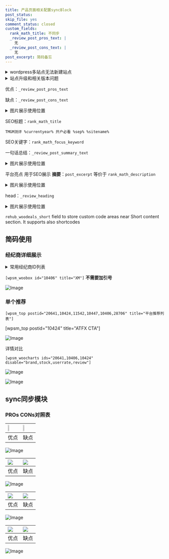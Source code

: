 ```yaml
---
title: 产品页面相关配置syncBlock
post_status: 
skip_file: yes
comment_status: closed
custom_fields:
  rank_math_title: 不同步
  _review_post_pros_text: |
    无
  _review_post_cons_text: |
    无
post_excerpt: 简码备忘
---
```

<details><summary>wordpress多站点无法新建站点</summary>

<li>和报错需要清理cookies一样的原因</li>
<li>wp-config.php里面<code>define( 'SUBDOMAIN_INSTALL', false );//子域名安装</code></li>
<li>新建子站点是用<code>define( 'SUBDOMAIN_INSTALL', true);//子域名安装</code> 完成以后，改成<code>false</code></li>
</details>

<details><summary>站点升级和相关版本问题</summary>

<p>wordpress：5.9.9
woocommerce：7.5.1
出现问题的地方：主题选项里面>><strong>Product layout >>compact style</strong></p>
<p>如何出现没有用过的字段 导致无法保存。先导出配置 然后进行修改，后面再次恢复即可。</p>
<p>出现部分字段无法显示时，需要返回默认布局后，对产品进行保存就好了。</p>
<p></p>
</details>

优点：`_review_post_pros_text`

缺点：`_review_post_cons_text`

<details><summary>图片展示使用位置</summary>

<img src="https://prod-files-secure.s3.us-west-2.amazonaws.com/39ed1227-6d7d-4570-be36-9ccd4a2c4241/f51d3d83-55d4-4bdf-9604-f37ec77ab556/Untitled.png?X-Amz-Algorithm=AWS4-HMAC-SHA256&X-Amz-Content-Sha256=UNSIGNED-PAYLOAD&X-Amz-Credential=ASIAZI2LB466XHFW6AFR%2F20250528%2Fus-west-2%2Fs3%2Faws4_request&X-Amz-Date=20250528T045518Z&X-Amz-Expires=3600&X-Amz-Security-Token=IQoJb3JpZ2luX2VjEKX%2F%2F%2F%2F%2F%2F%2F%2F%2F%2FwEaCXVzLXdlc3QtMiJIMEYCIQCmT7oMTzpiGnirJyiOMyf1Ayw3A8hztksZn7zq5u35dgIhAP1g491oOAfgPxoB7kFgusVCo2yJa%2F%2F5d%2FkG7qDzMtrIKv8DCG4QABoMNjM3NDIzMTgzODA1Igykp6RkRx3gWcX4Hrsq3AP7bou5H6XwqA7ywImwAX7%2B5B5L0wKsIAMPOGk6j1p%2B2%2B8k88Rb1QSmEYX%2FA%2BjDGq39cRE5K8RLieFIwbcap9VIl0vkYS%2FlL%2B3hOqAlGfGZOy6lfi282wgiip4V7YRzB4UAmk4%2FlVh%2BPfQXp4jbGSnK9wYpOLy02K%2FprmBx7gl9V6NLFc5W3kdzBbdTWsSfpjYaSyRUtMxjd5QJfrgdd3fuh5t%2BGJO8%2FkIcUivcSZouUCag6yCgGT0LJLiyZcie1bOD9SDMnMglOfZ5FizmYglnWgOX%2BH1CNDb6frMr0iIBB1UPnxqBB4rNRnoB%2BQ8srEVPYyiL5foqIZ6nC4BjycMN2GNqAsAyb2at8VAIffhPk4U5nYuXi2SS9AZQEgRr7kZqa7mYT6CoclFscH7VaA5LZXcCYyElTYHiJzjHSM%2BSSCl%2FpPSRREU6J5Vz7huwyUEovb2Q73ITdIwob33IjhFfcjBYTlr9gMijc83XPf9WctQT6ryeEItqqAUyAcO0tMPPFm92fG2FMSVDbToUGB6JsSxrKI3%2BuWBLCN8zVW6wnLV21fiNzqtZ0eS1pyd%2FnyNTK%2BGSMQvVIa2qZ7IfcmgWecl9Nw6vAwuIgJMyKdvyGd75%2BU2PMeoYLr3smjD1oNrBBjqkATNIxe342hwsP%2B9ujcWumbLI494LRJlh28DilyZ%2F7r0KoYLZtvIdcDULl4BM%2BOtSOa9XQdujSBITxWewNy3RsrCrgsLIE9l%2Ftm6jTrPeuZu5IlJRE4ocU1MCxfo60X%2FmCWfMJnSLPC%2BQsvBw5%2BveUGGeO9oENYskPFvnpXdGO8Rv18KBgh0nvsSfMDVjHCYTM6SPl11yXttL6phAZkXY2MgN2TEd&X-Amz-Signature=85017613686eb4bd0dacf247dd8fd4da0b398edd396a325d8d50e44591a9ea45&X-Amz-SignedHeaders=host&x-id=GetObject" alt="Image">
</details>

SEO标题：`rank_math_title`

`TMGM测评 %currentyear% 开户必看 %sep% %sitename%`

SEO关键字：`rank_math_focus_keyword`

一句话总结：`_review_post_summary_text`

<details><summary>图片展示使用位置</summary>

<img src="https://prod-files-secure.s3.us-west-2.amazonaws.com/39ed1227-6d7d-4570-be36-9ccd4a2c4241/4b96a922-296c-4f4e-8630-d1c870cbce01/Untitled.png?X-Amz-Algorithm=AWS4-HMAC-SHA256&X-Amz-Content-Sha256=UNSIGNED-PAYLOAD&X-Amz-Credential=ASIAZI2LB466R6LP7ABL%2F20250528%2Fus-west-2%2Fs3%2Faws4_request&X-Amz-Date=20250528T045518Z&X-Amz-Expires=3600&X-Amz-Security-Token=IQoJb3JpZ2luX2VjEKX%2F%2F%2F%2F%2F%2F%2F%2F%2F%2FwEaCXVzLXdlc3QtMiJHMEUCIHrjyXF2lDlq22QJNpwuLkKifHvfVGbNBS8f0qAaLo60AiEAsQ9AVyRLNkgNQEXHgbeH2YmcHdJNwCqXmBcO0T2PI6kq%2FwMIbhAAGgw2Mzc0MjMxODM4MDUiDLp2HYlH%2FLVuBQ2qcSrcAw3QSofFjazN2jXL9k4vzJq%2FsWWuMqa3j0nrE6PviadeGQWNT8ldnGD0IBxA5%2FSAjN9SWAV69C8IimLUwdBstjAYR4JjjfsN28hLIkBIaQB5YVP9CUoHEahyn3Txt9ONNDHCndHgdQ53vVeuZIPFcQLTHurZ%2F%2Fmj1sQN4cEi%2FpduzNSZoN%2BdvvVNa7VpyemNJpgjZeWwT7iZ5FTIWkgEnTZX5%2FrPrCOsh1I%2FyJ0RHt9OG058TuhvYipBfXTcUmFAkXQduQzCLefw1N%2B1vYwPdvubOKu08Dqs%2F9d71E8jaN1ttBo0ZRhC20DwXL34%2F9SJQnglib1U%2Ba05z08v0OukP%2BbtnhUHYav8UlNB3l3WfrL1diErAtlvqj2rTc4BJ9rGed%2FpkYF7XFnMVuOHohy2afEzN3Hy7mV43Ka9bSvRSHI%2B2KsymmhdyxThV7Cq7asjxpcmx4iHVzPFY8Dn0tq5p%2Bgmwar27CkERsMZH6GJxl9eCAVRgQXgxHf9MALW1W2c8baL4gfb%2F8paXmCbphVaQI406lgJnJYZtHA%2FtU%2B2O4pEi7vfXdQFPcxlRKnwTRzo%2FIRiTAxC7p2U2y74s3u1bPtPvLGDM%2F5EqUNaQi3a2Oh8%2Ff6NwDWlb9XR%2BOv5ML6g2sEGOqUB0ShgoY%2FF7yz6StD74DCqr%2Fv8wIGsYd4n1OzEVNyoiPd4jmDBQ257XiFAjchY4uHHsTnWpP04CtsTP5C6306Uw2ZFPh1z5J5AiKKYPUZym2dhNwN05BahQuLc3dbS9UZKuAmEwaDrW6QKLzYun5CgPvpaeyZQRplNdBFzDWrALcfuSktZtch4YfnIo30J8z5QeTN8dlJoESkKoFwbDULJVWOzC0W%2F&X-Amz-Signature=d31dc25c63e03d94a915d29c7148538a2e1ee8bea23e14f8c0393a03ea4f1bfe&X-Amz-SignedHeaders=host&x-id=GetObject" alt="Image">
</details>

平台亮点 用于SEO展示 **摘要**：`post_excerpt`  等价于 `rank_math_description`

<details><summary>图片展示使用位置</summary>

<img src="https://prod-files-secure.s3.us-west-2.amazonaws.com/39ed1227-6d7d-4570-be36-9ccd4a2c4241/1ee11f63-b60a-4dfe-a7a7-d58ff23b5d88/Untitled.png?X-Amz-Algorithm=AWS4-HMAC-SHA256&X-Amz-Content-Sha256=UNSIGNED-PAYLOAD&X-Amz-Credential=ASIAZI2LB466SOMJGYDG%2F20250528%2Fus-west-2%2Fs3%2Faws4_request&X-Amz-Date=20250528T045518Z&X-Amz-Expires=3600&X-Amz-Security-Token=IQoJb3JpZ2luX2VjEKX%2F%2F%2F%2F%2F%2F%2F%2F%2F%2FwEaCXVzLXdlc3QtMiJIMEYCIQDqIs2v4pPdvivb%2FhHhXtlMtJHB2LJrA1QgylGHtCuGtgIhAJQ8NIWGF3EXQu8BWxEp3Lc5XTm7xxZha7wBgpxU9bg0Kv8DCG4QABoMNjM3NDIzMTgzODA1IgyyZb%2Bce8ueDwlDQ2wq3ANG007EcWMnoXFGkH5tVOEzdk%2FIFtYYoTM9Y5Gy8oH67rWAgDiAoy5cjis%2B1w9%2BAYZuWY5giq%2BfaKsrlrWg%2BBZM3aflZCiPCPrBEtYVUUDMN5%2BxwLTjgvXPiCktrSB%2FjdmZQuXWN9Db2sxJ83XpdA9hatID4OckXW%2Fyqx4GIrJ43R6%2B%2BGc99nriFv%2FAf8UEbXcvixhJaIZtlQ33SRdBFn1ZkD0OmLlsEZ8H0Ke3ehSSi%2FCHLQDBwoyE5DH6s4cqRKnpxGqE4t38cQK%2BGZjgkn3wPuWrqu4bV9gkIi8Q1OQA%2F0t4qBCKcPHmM0kvQJWrgvZ9NHfoDfBao0yeF%2FxqRlimQ%2BpZ1foIt%2F1i3b%2B6of%2F2FZPFS%2FOgKJPm499cUu1tAVCXNpBwTKcTDjOWc6DYNvrCq3GjKs7oBiowoRrz2w7oIiuZi11pA5kRMt9jjkkdxj0cAdBF%2BveJnDuxjlamT7m%2B6jTx5Pu4L4Ylmvm3KtDfE%2FP73ElbuzuPw1%2FjDLMIMiXxPDhutD4yQSLnUdNxrpYKks5jh06D2qBVCbXhfMfw0dLAgs8QI6uGWucjDsubOO2OqT5Vs00EILHB55YqK5hLyQYnxzjzIpv9En4A4CRGkpI3oF235vjMmgUGUjChoNrBBjqkAU28eX7nwAairwxv0OuzF8VlCYGfr%2BChEtBJdAW2LFZ2%2BrxmkpKZVN%2BwBrugLLa%2Biw75gRoVE%2FWEpAE6u9mBUCb7AevHnMgdUWBBGJIdsgzkR0hOnW82ckKAiG%2FYK%2BAl2Q%2BXGc41ZdVqwn6Byq%2BuknwuVeeLolswbBBD1zYf7sFptJBc13CMAZrmLO8e%2FG66jZluQXwO5nbdEqnv6RRnOBV7QzKA&X-Amz-Signature=d2d4bb92fff884df9e35b506783cd878fb92bf932007bf3beab4f4dbb4eb7205&X-Amz-SignedHeaders=host&x-id=GetObject" alt="Image">
<img src="https://prod-files-secure.s3.us-west-2.amazonaws.com/39ed1227-6d7d-4570-be36-9ccd4a2c4241/ad4118b5-78d8-4fbe-801e-3b29b5d99c01/Untitled.png?X-Amz-Algorithm=AWS4-HMAC-SHA256&X-Amz-Content-Sha256=UNSIGNED-PAYLOAD&X-Amz-Credential=ASIAZI2LB466SOMJGYDG%2F20250528%2Fus-west-2%2Fs3%2Faws4_request&X-Amz-Date=20250528T045518Z&X-Amz-Expires=3600&X-Amz-Security-Token=IQoJb3JpZ2luX2VjEKX%2F%2F%2F%2F%2F%2F%2F%2F%2F%2FwEaCXVzLXdlc3QtMiJIMEYCIQDqIs2v4pPdvivb%2FhHhXtlMtJHB2LJrA1QgylGHtCuGtgIhAJQ8NIWGF3EXQu8BWxEp3Lc5XTm7xxZha7wBgpxU9bg0Kv8DCG4QABoMNjM3NDIzMTgzODA1IgyyZb%2Bce8ueDwlDQ2wq3ANG007EcWMnoXFGkH5tVOEzdk%2FIFtYYoTM9Y5Gy8oH67rWAgDiAoy5cjis%2B1w9%2BAYZuWY5giq%2BfaKsrlrWg%2BBZM3aflZCiPCPrBEtYVUUDMN5%2BxwLTjgvXPiCktrSB%2FjdmZQuXWN9Db2sxJ83XpdA9hatID4OckXW%2Fyqx4GIrJ43R6%2B%2BGc99nriFv%2FAf8UEbXcvixhJaIZtlQ33SRdBFn1ZkD0OmLlsEZ8H0Ke3ehSSi%2FCHLQDBwoyE5DH6s4cqRKnpxGqE4t38cQK%2BGZjgkn3wPuWrqu4bV9gkIi8Q1OQA%2F0t4qBCKcPHmM0kvQJWrgvZ9NHfoDfBao0yeF%2FxqRlimQ%2BpZ1foIt%2F1i3b%2B6of%2F2FZPFS%2FOgKJPm499cUu1tAVCXNpBwTKcTDjOWc6DYNvrCq3GjKs7oBiowoRrz2w7oIiuZi11pA5kRMt9jjkkdxj0cAdBF%2BveJnDuxjlamT7m%2B6jTx5Pu4L4Ylmvm3KtDfE%2FP73ElbuzuPw1%2FjDLMIMiXxPDhutD4yQSLnUdNxrpYKks5jh06D2qBVCbXhfMfw0dLAgs8QI6uGWucjDsubOO2OqT5Vs00EILHB55YqK5hLyQYnxzjzIpv9En4A4CRGkpI3oF235vjMmgUGUjChoNrBBjqkAU28eX7nwAairwxv0OuzF8VlCYGfr%2BChEtBJdAW2LFZ2%2BrxmkpKZVN%2BwBrugLLa%2Biw75gRoVE%2FWEpAE6u9mBUCb7AevHnMgdUWBBGJIdsgzkR0hOnW82ckKAiG%2FYK%2BAl2Q%2BXGc41ZdVqwn6Byq%2BuknwuVeeLolswbBBD1zYf7sFptJBc13CMAZrmLO8e%2FG66jZluQXwO5nbdEqnv6RRnOBV7QzKA&X-Amz-Signature=67a89288383e96e3e4cb3629e3d9de4d2270be3230fbd678f062765b38cda3eb&X-Amz-SignedHeaders=host&x-id=GetObject" alt="Image">
<img src="https://prod-files-secure.s3.us-west-2.amazonaws.com/39ed1227-6d7d-4570-be36-9ccd4a2c4241/a38cf7c9-a79c-4b64-9e94-13589fe0758b/Untitled.png?X-Amz-Algorithm=AWS4-HMAC-SHA256&X-Amz-Content-Sha256=UNSIGNED-PAYLOAD&X-Amz-Credential=ASIAZI2LB466SOMJGYDG%2F20250528%2Fus-west-2%2Fs3%2Faws4_request&X-Amz-Date=20250528T045518Z&X-Amz-Expires=3600&X-Amz-Security-Token=IQoJb3JpZ2luX2VjEKX%2F%2F%2F%2F%2F%2F%2F%2F%2F%2FwEaCXVzLXdlc3QtMiJIMEYCIQDqIs2v4pPdvivb%2FhHhXtlMtJHB2LJrA1QgylGHtCuGtgIhAJQ8NIWGF3EXQu8BWxEp3Lc5XTm7xxZha7wBgpxU9bg0Kv8DCG4QABoMNjM3NDIzMTgzODA1IgyyZb%2Bce8ueDwlDQ2wq3ANG007EcWMnoXFGkH5tVOEzdk%2FIFtYYoTM9Y5Gy8oH67rWAgDiAoy5cjis%2B1w9%2BAYZuWY5giq%2BfaKsrlrWg%2BBZM3aflZCiPCPrBEtYVUUDMN5%2BxwLTjgvXPiCktrSB%2FjdmZQuXWN9Db2sxJ83XpdA9hatID4OckXW%2Fyqx4GIrJ43R6%2B%2BGc99nriFv%2FAf8UEbXcvixhJaIZtlQ33SRdBFn1ZkD0OmLlsEZ8H0Ke3ehSSi%2FCHLQDBwoyE5DH6s4cqRKnpxGqE4t38cQK%2BGZjgkn3wPuWrqu4bV9gkIi8Q1OQA%2F0t4qBCKcPHmM0kvQJWrgvZ9NHfoDfBao0yeF%2FxqRlimQ%2BpZ1foIt%2F1i3b%2B6of%2F2FZPFS%2FOgKJPm499cUu1tAVCXNpBwTKcTDjOWc6DYNvrCq3GjKs7oBiowoRrz2w7oIiuZi11pA5kRMt9jjkkdxj0cAdBF%2BveJnDuxjlamT7m%2B6jTx5Pu4L4Ylmvm3KtDfE%2FP73ElbuzuPw1%2FjDLMIMiXxPDhutD4yQSLnUdNxrpYKks5jh06D2qBVCbXhfMfw0dLAgs8QI6uGWucjDsubOO2OqT5Vs00EILHB55YqK5hLyQYnxzjzIpv9En4A4CRGkpI3oF235vjMmgUGUjChoNrBBjqkAU28eX7nwAairwxv0OuzF8VlCYGfr%2BChEtBJdAW2LFZ2%2BrxmkpKZVN%2BwBrugLLa%2Biw75gRoVE%2FWEpAE6u9mBUCb7AevHnMgdUWBBGJIdsgzkR0hOnW82ckKAiG%2FYK%2BAl2Q%2BXGc41ZdVqwn6Byq%2BuknwuVeeLolswbBBD1zYf7sFptJBc13CMAZrmLO8e%2FG66jZluQXwO5nbdEqnv6RRnOBV7QzKA&X-Amz-Signature=dc022b655e46621a49f1e37a83fec3d507c7945e853a522aaebff94b79365fc6&X-Amz-SignedHeaders=host&x-id=GetObject" alt="Image">
<img src="https://prod-files-secure.s3.us-west-2.amazonaws.com/39ed1227-6d7d-4570-be36-9ccd4a2c4241/7da6fc1e-d2ac-42ae-8c75-cb5749aa18f6/Untitled.png?X-Amz-Algorithm=AWS4-HMAC-SHA256&X-Amz-Content-Sha256=UNSIGNED-PAYLOAD&X-Amz-Credential=ASIAZI2LB466SOMJGYDG%2F20250528%2Fus-west-2%2Fs3%2Faws4_request&X-Amz-Date=20250528T045518Z&X-Amz-Expires=3600&X-Amz-Security-Token=IQoJb3JpZ2luX2VjEKX%2F%2F%2F%2F%2F%2F%2F%2F%2F%2FwEaCXVzLXdlc3QtMiJIMEYCIQDqIs2v4pPdvivb%2FhHhXtlMtJHB2LJrA1QgylGHtCuGtgIhAJQ8NIWGF3EXQu8BWxEp3Lc5XTm7xxZha7wBgpxU9bg0Kv8DCG4QABoMNjM3NDIzMTgzODA1IgyyZb%2Bce8ueDwlDQ2wq3ANG007EcWMnoXFGkH5tVOEzdk%2FIFtYYoTM9Y5Gy8oH67rWAgDiAoy5cjis%2B1w9%2BAYZuWY5giq%2BfaKsrlrWg%2BBZM3aflZCiPCPrBEtYVUUDMN5%2BxwLTjgvXPiCktrSB%2FjdmZQuXWN9Db2sxJ83XpdA9hatID4OckXW%2Fyqx4GIrJ43R6%2B%2BGc99nriFv%2FAf8UEbXcvixhJaIZtlQ33SRdBFn1ZkD0OmLlsEZ8H0Ke3ehSSi%2FCHLQDBwoyE5DH6s4cqRKnpxGqE4t38cQK%2BGZjgkn3wPuWrqu4bV9gkIi8Q1OQA%2F0t4qBCKcPHmM0kvQJWrgvZ9NHfoDfBao0yeF%2FxqRlimQ%2BpZ1foIt%2F1i3b%2B6of%2F2FZPFS%2FOgKJPm499cUu1tAVCXNpBwTKcTDjOWc6DYNvrCq3GjKs7oBiowoRrz2w7oIiuZi11pA5kRMt9jjkkdxj0cAdBF%2BveJnDuxjlamT7m%2B6jTx5Pu4L4Ylmvm3KtDfE%2FP73ElbuzuPw1%2FjDLMIMiXxPDhutD4yQSLnUdNxrpYKks5jh06D2qBVCbXhfMfw0dLAgs8QI6uGWucjDsubOO2OqT5Vs00EILHB55YqK5hLyQYnxzjzIpv9En4A4CRGkpI3oF235vjMmgUGUjChoNrBBjqkAU28eX7nwAairwxv0OuzF8VlCYGfr%2BChEtBJdAW2LFZ2%2BrxmkpKZVN%2BwBrugLLa%2Biw75gRoVE%2FWEpAE6u9mBUCb7AevHnMgdUWBBGJIdsgzkR0hOnW82ckKAiG%2FYK%2BAl2Q%2BXGc41ZdVqwn6Byq%2BuknwuVeeLolswbBBD1zYf7sFptJBc13CMAZrmLO8e%2FG66jZluQXwO5nbdEqnv6RRnOBV7QzKA&X-Amz-Signature=f49aefe2bd88e7b7b5c6518017f02fd304aee54a204061f82366b6b14ccddf34&X-Amz-SignedHeaders=host&x-id=GetObject" alt="Image">
<img src="https://prod-files-secure.s3.us-west-2.amazonaws.com/39ed1227-6d7d-4570-be36-9ccd4a2c4241/7e97f40a-eaee-47f5-b2f9-475f96808fa7/Untitled.png?X-Amz-Algorithm=AWS4-HMAC-SHA256&X-Amz-Content-Sha256=UNSIGNED-PAYLOAD&X-Amz-Credential=ASIAZI2LB466SOMJGYDG%2F20250528%2Fus-west-2%2Fs3%2Faws4_request&X-Amz-Date=20250528T045518Z&X-Amz-Expires=3600&X-Amz-Security-Token=IQoJb3JpZ2luX2VjEKX%2F%2F%2F%2F%2F%2F%2F%2F%2F%2FwEaCXVzLXdlc3QtMiJIMEYCIQDqIs2v4pPdvivb%2FhHhXtlMtJHB2LJrA1QgylGHtCuGtgIhAJQ8NIWGF3EXQu8BWxEp3Lc5XTm7xxZha7wBgpxU9bg0Kv8DCG4QABoMNjM3NDIzMTgzODA1IgyyZb%2Bce8ueDwlDQ2wq3ANG007EcWMnoXFGkH5tVOEzdk%2FIFtYYoTM9Y5Gy8oH67rWAgDiAoy5cjis%2B1w9%2BAYZuWY5giq%2BfaKsrlrWg%2BBZM3aflZCiPCPrBEtYVUUDMN5%2BxwLTjgvXPiCktrSB%2FjdmZQuXWN9Db2sxJ83XpdA9hatID4OckXW%2Fyqx4GIrJ43R6%2B%2BGc99nriFv%2FAf8UEbXcvixhJaIZtlQ33SRdBFn1ZkD0OmLlsEZ8H0Ke3ehSSi%2FCHLQDBwoyE5DH6s4cqRKnpxGqE4t38cQK%2BGZjgkn3wPuWrqu4bV9gkIi8Q1OQA%2F0t4qBCKcPHmM0kvQJWrgvZ9NHfoDfBao0yeF%2FxqRlimQ%2BpZ1foIt%2F1i3b%2B6of%2F2FZPFS%2FOgKJPm499cUu1tAVCXNpBwTKcTDjOWc6DYNvrCq3GjKs7oBiowoRrz2w7oIiuZi11pA5kRMt9jjkkdxj0cAdBF%2BveJnDuxjlamT7m%2B6jTx5Pu4L4Ylmvm3KtDfE%2FP73ElbuzuPw1%2FjDLMIMiXxPDhutD4yQSLnUdNxrpYKks5jh06D2qBVCbXhfMfw0dLAgs8QI6uGWucjDsubOO2OqT5Vs00EILHB55YqK5hLyQYnxzjzIpv9En4A4CRGkpI3oF235vjMmgUGUjChoNrBBjqkAU28eX7nwAairwxv0OuzF8VlCYGfr%2BChEtBJdAW2LFZ2%2BrxmkpKZVN%2BwBrugLLa%2Biw75gRoVE%2FWEpAE6u9mBUCb7AevHnMgdUWBBGJIdsgzkR0hOnW82ckKAiG%2FYK%2BAl2Q%2BXGc41ZdVqwn6Byq%2BuknwuVeeLolswbBBD1zYf7sFptJBc13CMAZrmLO8e%2FG66jZluQXwO5nbdEqnv6RRnOBV7QzKA&X-Amz-Signature=81edabd5a91267243d4fe584694a8caea9390754d6e657c008c6e3d0da298f0c&X-Amz-SignedHeaders=host&x-id=GetObject" alt="Image">
</details>

head：`_review_heading`

<details><summary>图片展示使用位置</summary>

<img src="https://prod-files-secure.s3.us-west-2.amazonaws.com/39ed1227-6d7d-4570-be36-9ccd4a2c4241/3a4650ad-9887-415c-889a-edd51fa54f27/Untitled.png?X-Amz-Algorithm=AWS4-HMAC-SHA256&X-Amz-Content-Sha256=UNSIGNED-PAYLOAD&X-Amz-Credential=ASIAZI2LB466YECCP2MU%2F20250528%2Fus-west-2%2Fs3%2Faws4_request&X-Amz-Date=20250528T045519Z&X-Amz-Expires=3600&X-Amz-Security-Token=IQoJb3JpZ2luX2VjEKX%2F%2F%2F%2F%2F%2F%2F%2F%2F%2FwEaCXVzLXdlc3QtMiJHMEUCIQCoAWvp60%2FJWONGHfmdlU27ejKFOJDp8eqTkW%2FX9S0ccgIgMY4t5tfk36kzT28SE0G0odiYjxgiXktExmmnBdOYSN4q%2FwMIbhAAGgw2Mzc0MjMxODM4MDUiDNavxQcugtOmAIBgCSrcAxZO%2F25GMa%2FcjIoRfZDY4%2FPiYsgsEViepAUU6xIPXsqyC%2Fikg2qpVyIEsc%2Fn305lRzofJVIv%2FBX8lobidtBPBaC1cxPPNE%2F4OeXTDGCR24Nxzso57Mvl%2Fl5gxOyDgR53yOiz%2BL6crVIHhtwz3Oj9xPHlM0TwLvjoFIrr10hNG%2BIY%2Bb6cYxRydR1NrVni2YZpSMiPST7JN%2BdIg2uhO%2BFqgsmp8a%2BvxHfxs0L4uC%2F5qi%2BUptS6hf%2BSrZenEtEdLhO%2FUSHR%2BL8GQJoND7QF%2FR8vCRmRXRVi3xc%2BXwflZEcKlVuzqMz%2BAyCP8bJcU0ieQIe7LWrVrSr4vgYfYyNCvzKQA6%2FP5EyPkjxWnYdOuAzfGJ3ozY2ZqFgUKRJfiHQV8ij3LxxGZBGK1XojhfXBBZNzZX56VRRSFpXvmTKuUWPEyxfG3EbqN4dhH2O59cb%2Fx38%2FFOXwIvi8zs4TGocs5gHXCl1KJ6RO7Hjw4kupO1Cd9acJfPvMXloe3gYUNT%2BPv80e2s4GRWx6r2GiAcwa0et27Q9zOGV0NQ4kg1gt6BTiYjzd6BW%2Bk5o5IE2P8Lb2j2zVxgTVq8Ix2UweqgDMpk2rxqBuuQXvSSbqsGCRvMbVwLXLq17Oc4NNW81JQSzkML%2Bg2sEGOqUBp6E8808U2xenTzo%2FqWqOHB2dSnklGuIwuroioFp8IFuwQA6Vy4%2FAIUkW0X%2Bau8uqQZLzPrPLq%2BcjMlELipJgaUFWohKTs%2B%2BIpigzgpQ3qSYSVALFYNcQm%2FPhO5hAXs%2BWHXOGk7HXKYSu4bCGC0ysaj%2BS99A2z3y8u6lc4sx%2FL4M09I66A99lKH6TQUm6xYyH429ifbCAON6ewKtKSqmFRbn6ZqPW&X-Amz-Signature=7261104fec1130dbc063d4d61c7710b0a3fb5b01d0eda60f1f44d2439c32e285&X-Amz-SignedHeaders=host&x-id=GetObject" alt="Image">
</details>

`rehub_woodeals_short`	field to store custom code areas near Short content section. It supports also shortcodes



## 简码使用

### 经纪商详细展示

<details><summary>常用经纪商ID列表</summary>

<pre><code class="php">嘉盛 ===> 20641  [wpsm_woobox id="20641" title="嘉盛"]
易信easymarkets ===> 11542  [wpsm_woobox id="11542" title="易信easymarkets"]
ATFX外汇 ===> 10424  [wpsm_woobox id="10424" title="ATFX"]
XM ===> 10406  [wpsm_woobox id="10406" title="XM"]
TMGM ===> 29622  [wpsm_woobox id="29622" title="TMGM"]
HYCM ===> 10447  [wpsm_woobox id="10447" title="HYCM"]
fpmarkets澳福外汇 ===> 20639  [wpsm_woobox id="20639" title="fpmarkets澳福外汇"]</code></pre>
</details>

`[wpsm_woobox id="10406" title="XM"]` **不需要加引号**

![Image](https://prod-files-secure.s3.us-west-2.amazonaws.com/39ed1227-6d7d-4570-be36-9ccd4a2c4241/4f898f9d-0fa7-4e43-acd3-ac6bc7be575a/Untitled.png?X-Amz-Algorithm=AWS4-HMAC-SHA256&X-Amz-Content-Sha256=UNSIGNED-PAYLOAD&X-Amz-Credential=ASIAZI2LB466TJH25KUE%2F20250528%2Fus-west-2%2Fs3%2Faws4_request&X-Amz-Date=20250528T045515Z&X-Amz-Expires=3600&X-Amz-Security-Token=IQoJb3JpZ2luX2VjEKX%2F%2F%2F%2F%2F%2F%2F%2F%2F%2FwEaCXVzLXdlc3QtMiJHMEUCIQDW5BQiQX9a2%2F3lDBl3%2BA3whzL9XmI2b3ucph3clrEzXwIgH6Py76GDVbXBZn1SmI9SIolYzFWDWu7%2BcupEHPtu1agq%2FwMIbhAAGgw2Mzc0MjMxODM4MDUiDLcRBQBZWiuD8o7zcCrcA3ASG8tFul8x7OBGjQm1Di1QUIMnseISqKxE%2BMy31SB9h5mIDmOhGKTaMC3zRaK1I5tGip3PBQbXL7A8%2BwBUSu8etYGm8%2Bd8xlSYMEE%2FhA7Lvme4BsX4jRcHol8yG%2BVuI24K7iF4tSP0IiLPuhR1TBehEseGCkMWF4Q4vkQPkvEnYM1ARTM6CdGBrfGXhv%2F8jPModKkIZQD1p6dE1nzEdurmCrwRt8M0jJLNT72EDYX%2BeludZvy8cUX2m85J5aEca0r43cRHhmp3s1GGAsDWquzAMjmFELhrEtF%2Ffc4uRPbHnuxN4M6ku9hdvDqBPMJO5tDWgHZ72KqiFzdnp4pPVePVPqUjCmrD9Ach6Bb6smCYgquKpogDSdQbUj54wukGpSj3oQdYUakD2plxjjHxLGppsGbIkO7l7NP6%2F9TjlcstneeQDRqkyIIV8LuRX622lWmPMSvSFcjSOscXFc87omgYdH7Gv6PsRWAN75CMAjsuUUvN8NNvo9rXAtazwsbnsgHA5ZjGnaEq3iUX14aGzhwHUXC4UMIWEgBVuNgUGmIjzl00yFCFrnoFsQLodyKuyAWeAEX3TEkxAlTbHEfYPzcPPdahSIan%2BfTd7K8VNkilMEcz09rkB5IbFT5xMMOg2sEGOqUBDPRFgA9%2Fp8lVHwVdAVDiNHSt5RZiNS9Bd3n2DoiU9GiblJmQiShAKM9XtQlHvkF77%2BceVDHlPRI0vNx6fRWY%2BRxXRDxUak45YFqzXi5BrnArjUVEoMD%2B28Bevtit3P%2BDSNr9dgRILI1%2FtzDZ9P7gJTUkjNSybzfu7SO8eQAmWkRSVbkZ6ALzeub%2BNc87StDD3WBHLVSq58hTLbj19GZqHgz9ZX38&X-Amz-Signature=16fc69f118f44b97c7ec3c5f5e5c9a1e254c983d2fe8ff9d64e59524a4119f82&X-Amz-SignedHeaders=host&x-id=GetObject)

### 单个推荐
`[wpsm_top postid="20641,10424,11542,10447,10406,28706" title="平台推荐列表"]`

[wpsm_top postid="10424" title="ATFX CTA"]

![Image](https://prod-files-secure.s3.us-west-2.amazonaws.com/39ed1227-6d7d-4570-be36-9ccd4a2c4241/5ac620dc-51a8-48b6-b55d-91f47299193c/Untitled.png?X-Amz-Algorithm=AWS4-HMAC-SHA256&X-Amz-Content-Sha256=UNSIGNED-PAYLOAD&X-Amz-Credential=ASIAZI2LB466TJH25KUE%2F20250528%2Fus-west-2%2Fs3%2Faws4_request&X-Amz-Date=20250528T045515Z&X-Amz-Expires=3600&X-Amz-Security-Token=IQoJb3JpZ2luX2VjEKX%2F%2F%2F%2F%2F%2F%2F%2F%2F%2FwEaCXVzLXdlc3QtMiJHMEUCIQDW5BQiQX9a2%2F3lDBl3%2BA3whzL9XmI2b3ucph3clrEzXwIgH6Py76GDVbXBZn1SmI9SIolYzFWDWu7%2BcupEHPtu1agq%2FwMIbhAAGgw2Mzc0MjMxODM4MDUiDLcRBQBZWiuD8o7zcCrcA3ASG8tFul8x7OBGjQm1Di1QUIMnseISqKxE%2BMy31SB9h5mIDmOhGKTaMC3zRaK1I5tGip3PBQbXL7A8%2BwBUSu8etYGm8%2Bd8xlSYMEE%2FhA7Lvme4BsX4jRcHol8yG%2BVuI24K7iF4tSP0IiLPuhR1TBehEseGCkMWF4Q4vkQPkvEnYM1ARTM6CdGBrfGXhv%2F8jPModKkIZQD1p6dE1nzEdurmCrwRt8M0jJLNT72EDYX%2BeludZvy8cUX2m85J5aEca0r43cRHhmp3s1GGAsDWquzAMjmFELhrEtF%2Ffc4uRPbHnuxN4M6ku9hdvDqBPMJO5tDWgHZ72KqiFzdnp4pPVePVPqUjCmrD9Ach6Bb6smCYgquKpogDSdQbUj54wukGpSj3oQdYUakD2plxjjHxLGppsGbIkO7l7NP6%2F9TjlcstneeQDRqkyIIV8LuRX622lWmPMSvSFcjSOscXFc87omgYdH7Gv6PsRWAN75CMAjsuUUvN8NNvo9rXAtazwsbnsgHA5ZjGnaEq3iUX14aGzhwHUXC4UMIWEgBVuNgUGmIjzl00yFCFrnoFsQLodyKuyAWeAEX3TEkxAlTbHEfYPzcPPdahSIan%2BfTd7K8VNkilMEcz09rkB5IbFT5xMMOg2sEGOqUBDPRFgA9%2Fp8lVHwVdAVDiNHSt5RZiNS9Bd3n2DoiU9GiblJmQiShAKM9XtQlHvkF77%2BceVDHlPRI0vNx6fRWY%2BRxXRDxUak45YFqzXi5BrnArjUVEoMD%2B28Bevtit3P%2BDSNr9dgRILI1%2FtzDZ9P7gJTUkjNSybzfu7SO8eQAmWkRSVbkZ6ALzeub%2BNc87StDD3WBHLVSq58hTLbj19GZqHgz9ZX38&X-Amz-Signature=e989f1a327b727cb99856e1b54fda30674aead38c8a25ca7467c7eeeb75c40b3&X-Amz-SignedHeaders=host&x-id=GetObject)

详情对比

`[wpsm_woocharts ids="20641,10406,10424" disable="brand,stock,userrate,review"]`

![Image](https://prod-files-secure.s3.us-west-2.amazonaws.com/39ed1227-6d7d-4570-be36-9ccd4a2c4241/bf3ba45f-b9f3-4295-8aef-b4a495fd25f4/Untitled.png?X-Amz-Algorithm=AWS4-HMAC-SHA256&X-Amz-Content-Sha256=UNSIGNED-PAYLOAD&X-Amz-Credential=ASIAZI2LB466TJH25KUE%2F20250528%2Fus-west-2%2Fs3%2Faws4_request&X-Amz-Date=20250528T045515Z&X-Amz-Expires=3600&X-Amz-Security-Token=IQoJb3JpZ2luX2VjEKX%2F%2F%2F%2F%2F%2F%2F%2F%2F%2FwEaCXVzLXdlc3QtMiJHMEUCIQDW5BQiQX9a2%2F3lDBl3%2BA3whzL9XmI2b3ucph3clrEzXwIgH6Py76GDVbXBZn1SmI9SIolYzFWDWu7%2BcupEHPtu1agq%2FwMIbhAAGgw2Mzc0MjMxODM4MDUiDLcRBQBZWiuD8o7zcCrcA3ASG8tFul8x7OBGjQm1Di1QUIMnseISqKxE%2BMy31SB9h5mIDmOhGKTaMC3zRaK1I5tGip3PBQbXL7A8%2BwBUSu8etYGm8%2Bd8xlSYMEE%2FhA7Lvme4BsX4jRcHol8yG%2BVuI24K7iF4tSP0IiLPuhR1TBehEseGCkMWF4Q4vkQPkvEnYM1ARTM6CdGBrfGXhv%2F8jPModKkIZQD1p6dE1nzEdurmCrwRt8M0jJLNT72EDYX%2BeludZvy8cUX2m85J5aEca0r43cRHhmp3s1GGAsDWquzAMjmFELhrEtF%2Ffc4uRPbHnuxN4M6ku9hdvDqBPMJO5tDWgHZ72KqiFzdnp4pPVePVPqUjCmrD9Ach6Bb6smCYgquKpogDSdQbUj54wukGpSj3oQdYUakD2plxjjHxLGppsGbIkO7l7NP6%2F9TjlcstneeQDRqkyIIV8LuRX622lWmPMSvSFcjSOscXFc87omgYdH7Gv6PsRWAN75CMAjsuUUvN8NNvo9rXAtazwsbnsgHA5ZjGnaEq3iUX14aGzhwHUXC4UMIWEgBVuNgUGmIjzl00yFCFrnoFsQLodyKuyAWeAEX3TEkxAlTbHEfYPzcPPdahSIan%2BfTd7K8VNkilMEcz09rkB5IbFT5xMMOg2sEGOqUBDPRFgA9%2Fp8lVHwVdAVDiNHSt5RZiNS9Bd3n2DoiU9GiblJmQiShAKM9XtQlHvkF77%2BceVDHlPRI0vNx6fRWY%2BRxXRDxUak45YFqzXi5BrnArjUVEoMD%2B28Bevtit3P%2BDSNr9dgRILI1%2FtzDZ9P7gJTUkjNSybzfu7SO8eQAmWkRSVbkZ6ALzeub%2BNc87StDD3WBHLVSq58hTLbj19GZqHgz9ZX38&X-Amz-Signature=799ff3ab1baeeccba9ac22d12986364c8b4d4e41634da9fb3376c22bd52a9ec5&X-Amz-SignedHeaders=host&x-id=GetObject)

![Image](https://prod-files-secure.s3.us-west-2.amazonaws.com/39ed1227-6d7d-4570-be36-9ccd4a2c4241/30bc56ef-f383-4b48-9768-2ebc9e436ec0/Untitled.png?X-Amz-Algorithm=AWS4-HMAC-SHA256&X-Amz-Content-Sha256=UNSIGNED-PAYLOAD&X-Amz-Credential=ASIAZI2LB466TJH25KUE%2F20250528%2Fus-west-2%2Fs3%2Faws4_request&X-Amz-Date=20250528T045515Z&X-Amz-Expires=3600&X-Amz-Security-Token=IQoJb3JpZ2luX2VjEKX%2F%2F%2F%2F%2F%2F%2F%2F%2F%2FwEaCXVzLXdlc3QtMiJHMEUCIQDW5BQiQX9a2%2F3lDBl3%2BA3whzL9XmI2b3ucph3clrEzXwIgH6Py76GDVbXBZn1SmI9SIolYzFWDWu7%2BcupEHPtu1agq%2FwMIbhAAGgw2Mzc0MjMxODM4MDUiDLcRBQBZWiuD8o7zcCrcA3ASG8tFul8x7OBGjQm1Di1QUIMnseISqKxE%2BMy31SB9h5mIDmOhGKTaMC3zRaK1I5tGip3PBQbXL7A8%2BwBUSu8etYGm8%2Bd8xlSYMEE%2FhA7Lvme4BsX4jRcHol8yG%2BVuI24K7iF4tSP0IiLPuhR1TBehEseGCkMWF4Q4vkQPkvEnYM1ARTM6CdGBrfGXhv%2F8jPModKkIZQD1p6dE1nzEdurmCrwRt8M0jJLNT72EDYX%2BeludZvy8cUX2m85J5aEca0r43cRHhmp3s1GGAsDWquzAMjmFELhrEtF%2Ffc4uRPbHnuxN4M6ku9hdvDqBPMJO5tDWgHZ72KqiFzdnp4pPVePVPqUjCmrD9Ach6Bb6smCYgquKpogDSdQbUj54wukGpSj3oQdYUakD2plxjjHxLGppsGbIkO7l7NP6%2F9TjlcstneeQDRqkyIIV8LuRX622lWmPMSvSFcjSOscXFc87omgYdH7Gv6PsRWAN75CMAjsuUUvN8NNvo9rXAtazwsbnsgHA5ZjGnaEq3iUX14aGzhwHUXC4UMIWEgBVuNgUGmIjzl00yFCFrnoFsQLodyKuyAWeAEX3TEkxAlTbHEfYPzcPPdahSIan%2BfTd7K8VNkilMEcz09rkB5IbFT5xMMOg2sEGOqUBDPRFgA9%2Fp8lVHwVdAVDiNHSt5RZiNS9Bd3n2DoiU9GiblJmQiShAKM9XtQlHvkF77%2BceVDHlPRI0vNx6fRWY%2BRxXRDxUak45YFqzXi5BrnArjUVEoMD%2B28Bevtit3P%2BDSNr9dgRILI1%2FtzDZ9P7gJTUkjNSybzfu7SO8eQAmWkRSVbkZ6ALzeub%2BNc87StDD3WBHLVSq58hTLbj19GZqHgz9ZX38&X-Amz-Signature=e9ea0b0529b2bf03e3e1dbc7dc69911922e9fd271e6e8baedf41721fa0e86403&X-Amz-SignedHeaders=host&x-id=GetObject)

## sync同步模块

### PROs CONs对照表

| <img src="https://cdn.ifttt.fun/gh/jarlin8/OSS@main/icons/customize/pros.svg" height="auto" width="37.3%"> | <img src="https://cdn.ifttt.fun/gh/jarlin8/OSS@main/icons/customize/cons.svg" height="auto" width="28.8%"> |
| :--- | :--- |
| 优点 | 缺点 |

![Image](https://prod-files-secure.s3.us-west-2.amazonaws.com/39ed1227-6d7d-4570-be36-9ccd4a2c4241/8742b755-dfb5-4004-9a5f-d6e561664bd8/Untitled.png?X-Amz-Algorithm=AWS4-HMAC-SHA256&X-Amz-Content-Sha256=UNSIGNED-PAYLOAD&X-Amz-Credential=ASIAZI2LB466TJH25KUE%2F20250528%2Fus-west-2%2Fs3%2Faws4_request&X-Amz-Date=20250528T045515Z&X-Amz-Expires=3600&X-Amz-Security-Token=IQoJb3JpZ2luX2VjEKX%2F%2F%2F%2F%2F%2F%2F%2F%2F%2FwEaCXVzLXdlc3QtMiJHMEUCIQDW5BQiQX9a2%2F3lDBl3%2BA3whzL9XmI2b3ucph3clrEzXwIgH6Py76GDVbXBZn1SmI9SIolYzFWDWu7%2BcupEHPtu1agq%2FwMIbhAAGgw2Mzc0MjMxODM4MDUiDLcRBQBZWiuD8o7zcCrcA3ASG8tFul8x7OBGjQm1Di1QUIMnseISqKxE%2BMy31SB9h5mIDmOhGKTaMC3zRaK1I5tGip3PBQbXL7A8%2BwBUSu8etYGm8%2Bd8xlSYMEE%2FhA7Lvme4BsX4jRcHol8yG%2BVuI24K7iF4tSP0IiLPuhR1TBehEseGCkMWF4Q4vkQPkvEnYM1ARTM6CdGBrfGXhv%2F8jPModKkIZQD1p6dE1nzEdurmCrwRt8M0jJLNT72EDYX%2BeludZvy8cUX2m85J5aEca0r43cRHhmp3s1GGAsDWquzAMjmFELhrEtF%2Ffc4uRPbHnuxN4M6ku9hdvDqBPMJO5tDWgHZ72KqiFzdnp4pPVePVPqUjCmrD9Ach6Bb6smCYgquKpogDSdQbUj54wukGpSj3oQdYUakD2plxjjHxLGppsGbIkO7l7NP6%2F9TjlcstneeQDRqkyIIV8LuRX622lWmPMSvSFcjSOscXFc87omgYdH7Gv6PsRWAN75CMAjsuUUvN8NNvo9rXAtazwsbnsgHA5ZjGnaEq3iUX14aGzhwHUXC4UMIWEgBVuNgUGmIjzl00yFCFrnoFsQLodyKuyAWeAEX3TEkxAlTbHEfYPzcPPdahSIan%2BfTd7K8VNkilMEcz09rkB5IbFT5xMMOg2sEGOqUBDPRFgA9%2Fp8lVHwVdAVDiNHSt5RZiNS9Bd3n2DoiU9GiblJmQiShAKM9XtQlHvkF77%2BceVDHlPRI0vNx6fRWY%2BRxXRDxUak45YFqzXi5BrnArjUVEoMD%2B28Bevtit3P%2BDSNr9dgRILI1%2FtzDZ9P7gJTUkjNSybzfu7SO8eQAmWkRSVbkZ6ALzeub%2BNc87StDD3WBHLVSq58hTLbj19GZqHgz9ZX38&X-Amz-Signature=c2df9f16c9cb4540442318c0ac39a3c8bacb7ddb1a419747aae813ace47edfcd&X-Amz-SignedHeaders=host&x-id=GetObject)

| <img src="https://cdn.ifttt.fun/gh/jarlin8/OSS@main/icons/customize/pros1.svg" height="auto"> | <img src="https://cdn.ifttt.fun/gh/jarlin8/OSS@main/icons/customize/cons1.svg" height="auto"> |
| :--- | :--- |
| 优点 | 缺点 |

![Image](https://prod-files-secure.s3.us-west-2.amazonaws.com/39ed1227-6d7d-4570-be36-9ccd4a2c4241/806358f8-c9c4-4e17-bb35-c6c76a5397a5/Untitled.png?X-Amz-Algorithm=AWS4-HMAC-SHA256&X-Amz-Content-Sha256=UNSIGNED-PAYLOAD&X-Amz-Credential=ASIAZI2LB466TJH25KUE%2F20250528%2Fus-west-2%2Fs3%2Faws4_request&X-Amz-Date=20250528T045515Z&X-Amz-Expires=3600&X-Amz-Security-Token=IQoJb3JpZ2luX2VjEKX%2F%2F%2F%2F%2F%2F%2F%2F%2F%2FwEaCXVzLXdlc3QtMiJHMEUCIQDW5BQiQX9a2%2F3lDBl3%2BA3whzL9XmI2b3ucph3clrEzXwIgH6Py76GDVbXBZn1SmI9SIolYzFWDWu7%2BcupEHPtu1agq%2FwMIbhAAGgw2Mzc0MjMxODM4MDUiDLcRBQBZWiuD8o7zcCrcA3ASG8tFul8x7OBGjQm1Di1QUIMnseISqKxE%2BMy31SB9h5mIDmOhGKTaMC3zRaK1I5tGip3PBQbXL7A8%2BwBUSu8etYGm8%2Bd8xlSYMEE%2FhA7Lvme4BsX4jRcHol8yG%2BVuI24K7iF4tSP0IiLPuhR1TBehEseGCkMWF4Q4vkQPkvEnYM1ARTM6CdGBrfGXhv%2F8jPModKkIZQD1p6dE1nzEdurmCrwRt8M0jJLNT72EDYX%2BeludZvy8cUX2m85J5aEca0r43cRHhmp3s1GGAsDWquzAMjmFELhrEtF%2Ffc4uRPbHnuxN4M6ku9hdvDqBPMJO5tDWgHZ72KqiFzdnp4pPVePVPqUjCmrD9Ach6Bb6smCYgquKpogDSdQbUj54wukGpSj3oQdYUakD2plxjjHxLGppsGbIkO7l7NP6%2F9TjlcstneeQDRqkyIIV8LuRX622lWmPMSvSFcjSOscXFc87omgYdH7Gv6PsRWAN75CMAjsuUUvN8NNvo9rXAtazwsbnsgHA5ZjGnaEq3iUX14aGzhwHUXC4UMIWEgBVuNgUGmIjzl00yFCFrnoFsQLodyKuyAWeAEX3TEkxAlTbHEfYPzcPPdahSIan%2BfTd7K8VNkilMEcz09rkB5IbFT5xMMOg2sEGOqUBDPRFgA9%2Fp8lVHwVdAVDiNHSt5RZiNS9Bd3n2DoiU9GiblJmQiShAKM9XtQlHvkF77%2BceVDHlPRI0vNx6fRWY%2BRxXRDxUak45YFqzXi5BrnArjUVEoMD%2B28Bevtit3P%2BDSNr9dgRILI1%2FtzDZ9P7gJTUkjNSybzfu7SO8eQAmWkRSVbkZ6ALzeub%2BNc87StDD3WBHLVSq58hTLbj19GZqHgz9ZX38&X-Amz-Signature=3f548705db2cb90cb029cb1c58a8fc176110a587d75658fdd4e51ed485c8ed9f&X-Amz-SignedHeaders=host&x-id=GetObject)

| <img src="https://cdn.ifttt.fun/gh/jarlin8/OSS@main/icons/customize/pros2.svg" height="auto"> | <img src="https://cdn.ifttt.fun/gh/jarlin8/OSS@main/icons/customize/cons2.svg" height="auto"> |
| :--- | :--- |
| 优点 | 缺点 |

![Image](https://prod-files-secure.s3.us-west-2.amazonaws.com/39ed1227-6d7d-4570-be36-9ccd4a2c4241/a9245ec9-70dd-4005-b534-0d54315fc5f3/Untitled.png?X-Amz-Algorithm=AWS4-HMAC-SHA256&X-Amz-Content-Sha256=UNSIGNED-PAYLOAD&X-Amz-Credential=ASIAZI2LB466TJH25KUE%2F20250528%2Fus-west-2%2Fs3%2Faws4_request&X-Amz-Date=20250528T045515Z&X-Amz-Expires=3600&X-Amz-Security-Token=IQoJb3JpZ2luX2VjEKX%2F%2F%2F%2F%2F%2F%2F%2F%2F%2FwEaCXVzLXdlc3QtMiJHMEUCIQDW5BQiQX9a2%2F3lDBl3%2BA3whzL9XmI2b3ucph3clrEzXwIgH6Py76GDVbXBZn1SmI9SIolYzFWDWu7%2BcupEHPtu1agq%2FwMIbhAAGgw2Mzc0MjMxODM4MDUiDLcRBQBZWiuD8o7zcCrcA3ASG8tFul8x7OBGjQm1Di1QUIMnseISqKxE%2BMy31SB9h5mIDmOhGKTaMC3zRaK1I5tGip3PBQbXL7A8%2BwBUSu8etYGm8%2Bd8xlSYMEE%2FhA7Lvme4BsX4jRcHol8yG%2BVuI24K7iF4tSP0IiLPuhR1TBehEseGCkMWF4Q4vkQPkvEnYM1ARTM6CdGBrfGXhv%2F8jPModKkIZQD1p6dE1nzEdurmCrwRt8M0jJLNT72EDYX%2BeludZvy8cUX2m85J5aEca0r43cRHhmp3s1GGAsDWquzAMjmFELhrEtF%2Ffc4uRPbHnuxN4M6ku9hdvDqBPMJO5tDWgHZ72KqiFzdnp4pPVePVPqUjCmrD9Ach6Bb6smCYgquKpogDSdQbUj54wukGpSj3oQdYUakD2plxjjHxLGppsGbIkO7l7NP6%2F9TjlcstneeQDRqkyIIV8LuRX622lWmPMSvSFcjSOscXFc87omgYdH7Gv6PsRWAN75CMAjsuUUvN8NNvo9rXAtazwsbnsgHA5ZjGnaEq3iUX14aGzhwHUXC4UMIWEgBVuNgUGmIjzl00yFCFrnoFsQLodyKuyAWeAEX3TEkxAlTbHEfYPzcPPdahSIan%2BfTd7K8VNkilMEcz09rkB5IbFT5xMMOg2sEGOqUBDPRFgA9%2Fp8lVHwVdAVDiNHSt5RZiNS9Bd3n2DoiU9GiblJmQiShAKM9XtQlHvkF77%2BceVDHlPRI0vNx6fRWY%2BRxXRDxUak45YFqzXi5BrnArjUVEoMD%2B28Bevtit3P%2BDSNr9dgRILI1%2FtzDZ9P7gJTUkjNSybzfu7SO8eQAmWkRSVbkZ6ALzeub%2BNc87StDD3WBHLVSq58hTLbj19GZqHgz9ZX38&X-Amz-Signature=5b0bd381ae9e5b5d366015de832aca81791576edb16f4d204041d1f9534a1db7&X-Amz-SignedHeaders=host&x-id=GetObject)

| <img src="https://cdn.ifttt.fun/gh/jarlin8/OSS@main/icons/customize/pros3.svg" height="auto"> | <img src="https://cdn.ifttt.fun/gh/jarlin8/OSS@main/icons/customize/cons3.svg" height="auto"> |
| :--- | :--- |
| 优点 | 缺点 |

![Image](https://prod-files-secure.s3.us-west-2.amazonaws.com/39ed1227-6d7d-4570-be36-9ccd4a2c4241/e1e580a2-2e5c-4780-9ff4-19c318fc2284/Untitled.png?X-Amz-Algorithm=AWS4-HMAC-SHA256&X-Amz-Content-Sha256=UNSIGNED-PAYLOAD&X-Amz-Credential=ASIAZI2LB466TJH25KUE%2F20250528%2Fus-west-2%2Fs3%2Faws4_request&X-Amz-Date=20250528T045515Z&X-Amz-Expires=3600&X-Amz-Security-Token=IQoJb3JpZ2luX2VjEKX%2F%2F%2F%2F%2F%2F%2F%2F%2F%2FwEaCXVzLXdlc3QtMiJHMEUCIQDW5BQiQX9a2%2F3lDBl3%2BA3whzL9XmI2b3ucph3clrEzXwIgH6Py76GDVbXBZn1SmI9SIolYzFWDWu7%2BcupEHPtu1agq%2FwMIbhAAGgw2Mzc0MjMxODM4MDUiDLcRBQBZWiuD8o7zcCrcA3ASG8tFul8x7OBGjQm1Di1QUIMnseISqKxE%2BMy31SB9h5mIDmOhGKTaMC3zRaK1I5tGip3PBQbXL7A8%2BwBUSu8etYGm8%2Bd8xlSYMEE%2FhA7Lvme4BsX4jRcHol8yG%2BVuI24K7iF4tSP0IiLPuhR1TBehEseGCkMWF4Q4vkQPkvEnYM1ARTM6CdGBrfGXhv%2F8jPModKkIZQD1p6dE1nzEdurmCrwRt8M0jJLNT72EDYX%2BeludZvy8cUX2m85J5aEca0r43cRHhmp3s1GGAsDWquzAMjmFELhrEtF%2Ffc4uRPbHnuxN4M6ku9hdvDqBPMJO5tDWgHZ72KqiFzdnp4pPVePVPqUjCmrD9Ach6Bb6smCYgquKpogDSdQbUj54wukGpSj3oQdYUakD2plxjjHxLGppsGbIkO7l7NP6%2F9TjlcstneeQDRqkyIIV8LuRX622lWmPMSvSFcjSOscXFc87omgYdH7Gv6PsRWAN75CMAjsuUUvN8NNvo9rXAtazwsbnsgHA5ZjGnaEq3iUX14aGzhwHUXC4UMIWEgBVuNgUGmIjzl00yFCFrnoFsQLodyKuyAWeAEX3TEkxAlTbHEfYPzcPPdahSIan%2BfTd7K8VNkilMEcz09rkB5IbFT5xMMOg2sEGOqUBDPRFgA9%2Fp8lVHwVdAVDiNHSt5RZiNS9Bd3n2DoiU9GiblJmQiShAKM9XtQlHvkF77%2BceVDHlPRI0vNx6fRWY%2BRxXRDxUak45YFqzXi5BrnArjUVEoMD%2B28Bevtit3P%2BDSNr9dgRILI1%2FtzDZ9P7gJTUkjNSybzfu7SO8eQAmWkRSVbkZ6ALzeub%2BNc87StDD3WBHLVSq58hTLbj19GZqHgz9ZX38&X-Amz-Signature=dbab32c0de1aa53915ed01661857624864fe4816f6c0c362abff2f3544b9bfc3&X-Amz-SignedHeaders=host&x-id=GetObject)